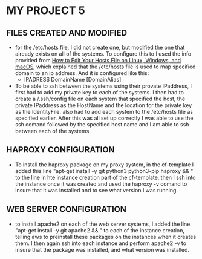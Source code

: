 # MY PROJECT 5

## FILES CREATED AND MODIFIED
- for the /etc/hosts file, I did not create one, but modified the one that already exists on all of the systems. To configure this to I used the info provided from [How to Edit Your Hosts File on Linux, Windows, and macOS](https://linuxize.com/post/how-to-edit-your-hosts-file/), which explained that the /etc/hosts file is used to map specified domain to an ip address. And it is configured like this:
    - IPADRESS DomainName [DomainAlias]
- To be able to ssh between the systems using their provate IPaddress, I first had to add my private key to each of the systems. I then had to create a /.ssh/config file on each system that specified the host, the private IPaddress as the HostName and the location for the private key as the IdentityFile. also had to add each system to the /etc/hosts file as specified earlier. After this was all set up correctly I was able to use the ssh comand followed by the specified host name and I am able to ssh between each of the systems. 
## HAPROXY CONFIGURATION
- To install the haproxy package on my proxy system, in the cf-template I added this line "apt-get install -y git python3 python3-pip haproxy && \" to the line in hte instance creation part of the cf-template. then I ssh into the instance once it was created and used the haproxy -v comand to insure that it was installed and to see what version I was running.
## WEB SERVER CONFIGURATION
- to install apache2 on each of the web server systems, I added the line "apt-get install -y git apache2 && \" to each of the instance creation, telling aws to preinstall these packages on the instances when it creates them. I then again ssh into each instance and perform apache2 -v to insure that the package was installed, and what version was installed.
